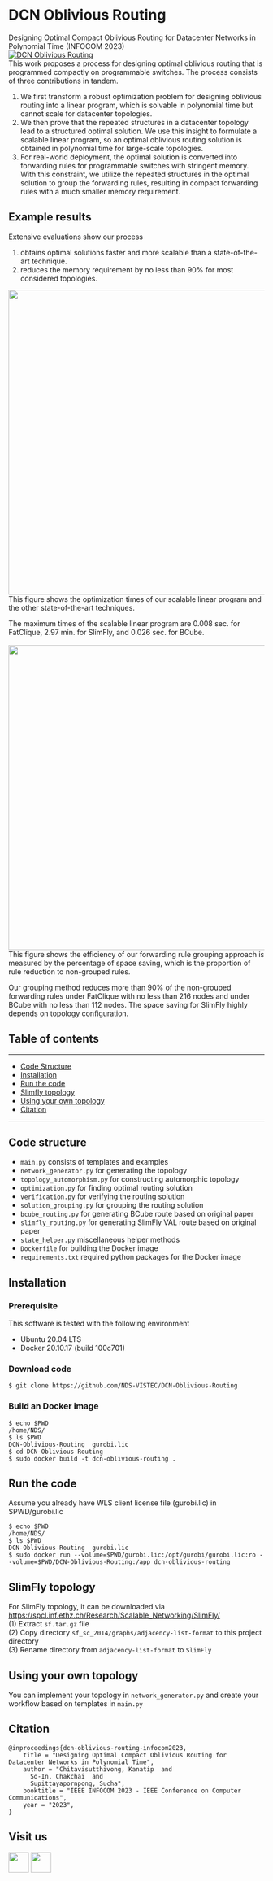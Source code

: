 # DCN Oblivious Routing

Designing Optimal Compact Oblivious Routing for Datacenter Networks in Polynomial Time (INFOCOM 2023) <br>
[![DCN Oblivious Routing](https://i.imgur.com/s731ITV.jpg)]() <br>
This work proposes a process for designing optimal oblivious routing that is programmed compactly on programmable switches. The process consists of three contributions in tandem. 
1. We first transform a robust optimization problem for designing oblivious routing into a linear program, which is solvable in polynomial time but cannot scale for datacenter topologies. <br>
2. We then prove that the repeated structures in a datacenter topology lead to a structured optimal solution. We
use this insight to formulate a scalable linear program, so an optimal oblivious routing solution is obtained in polynomial time for large-scale topologies. <br>
3. For real-world deployment, the optimal solution is converted into forwarding rules for programmable switches with stringent memory. With this constraint, we utilize the repeated structures in the optimal solution to group the forwarding rules, resulting in compact forwarding rules with a much smaller memory requirement. <br>

##  Example results
Extensive evaluations show our process <br>
1. obtains optimal solutions faster and more scalable than a state-of-the-art technique. <br>
2. reduces the memory requirement by no less than 90% for most considered topologies. <br>

<img src="https://i.imgur.com/Ehi7lRy.jpg" width="600"><br>
This figure shows the optimization times of our scalable linear program and the other state-of-the-art techniques.<br>

The maximum times of the scalable linear program are 0.008 sec. for FatClique, 2.97 min. for SlimFly, and 0.026 sec. for BCube.<br><br>
<img src="https://i.imgur.com/MA0aSh6.jpg" width="600"><br>
This figure shows the efficiency of our forwarding rule grouping approach is measured by the percentage of space saving, which is the proportion of rule reduction to non-grouped rules.<br>

Our grouping method reduces more than 90% of the non-grouped forwarding rules under FatClique with no less than 216 nodes and under BCube with no less than 112 nodes. The space saving for SlimFly highly depends on topology configuration. <br>

## Table of contents
-----
  * [Code Structure](#code-structure)
  * [Installation](#installation)
  * [Run the code](#run-the-code)
  * [Slimfly topology](#slimfly-topology)
  * [Using your own topology](#using-your-own-topology)
  * [Citation](#citation)
------

## Code structure
- ```main.py``` consists of templates and examples 
- ```network_generator.py``` for generating the topology
- ```topology_automorphism.py``` for constructing automorphic topology
- ```optimization.py``` for finding optimal routing solution 
- ```verification.py``` for verifying the routing solution  
- ```solution_grouping.py``` for grouping the routing solution  
- ```bcube_routing.py``` for generating BCube route based on original paper
- ```slimfly_routing.py``` for generating SlimFly VAL route based on original paper
- ```state_helper.py``` miscellaneous helper methods
- ```Dockerfile``` for building the Docker image
- ```requirements.txt``` required python packages for the Docker image 


## Installation
### Prerequisite
This software is tested with the following environment
- Ubuntu 20.04 LTS
- Docker 20.10.17 (build 100c701)

### Download code
```shell
$ git clone https://github.com/NDS-VISTEC/DCN-Oblivious-Routing
```

### Build an Docker image
```shell
$ echo $PWD
/home/NDS/
$ ls $PWD
DCN-Oblivious-Routing  gurobi.lic
$ cd DCN-Oblivious-Routing
$ sudo docker build -t dcn-oblivious-routing .
```

## Run the code
Assume you already have WLS client license file (gurobi.lic) in $PWD/gurobi.lic 
```shell
$ echo $PWD
/home/NDS/
$ ls $PWD
DCN-Oblivious-Routing  gurobi.lic
$ sudo docker run --volume=$PWD/gurobi.lic:/opt/gurobi/gurobi.lic:ro --volume=$PWD/DCN-Oblivious-Routing:/app dcn-oblivious-routing
```

## SlimFly topology
For SlimFly topology, it can be downloaded via https://spcl.inf.ethz.ch/Research/Scalable_Networking/SlimFly/ <br>
(1) Extract ```sf.tar.gz``` file <br>
(2) Copy directory ```sf_sc_2014/graphs/adjacency-list-format``` to this project directory <br>
(3) Rename directory from ```adjacency-list-format``` to ```SlimFly``` <br>

## Using your own topology
You can implement your topology in ```network_generator.py``` and create your workflow based on templates in ```main.py```

## Citation
```
@inproceedings{dcn-oblivious-routing-infocom2023,
    title = "Designing Optimal Compact Oblivious Routing for Datacenter Networks in Polynomial Time",
    author = "Chitavisutthivong, Kanatip  and
      So-In, Chakchai  and
      Supittayapornpong, Sucha",
    booktitle = "IEEE INFOCOM 2023 - IEEE Conference on Computer Communications",
    year = "2023",
}
```
## Visit us
<a href="https://vistec.ist/network"><img src="https://i.imgur.com/NV7ADp2.png" height="40"></a>&nbsp;<a href="https://vistec.ist/"><img src="https://i.imgur.com/jNeJIKB.png" height="40"></a>